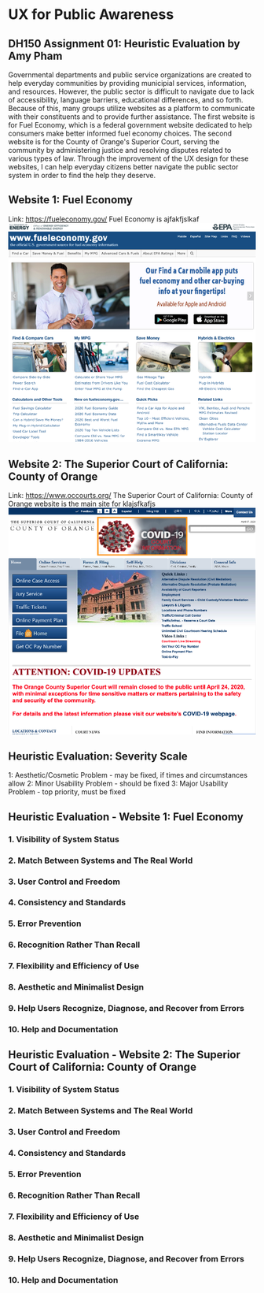 # UX for Public Awareness 
## DH150 Assignment 01: Heuristic Evaluation by Amy Pham 

Governmental departments and public service organizations are created to help everyday communities by providing municipial services, information, and resources. However, the public sector is difficult to navigate due to lack of accessibility, language barriers, educational differences, and so forth. Because of this, many groups utilize websites as a platform to communicate with their constituents and to provide further assistance. The first website is for Fuel Economy, which is a federal government website dedicated to help consumers make better informed fuel economy choices. The second website is for the County of Orange's Superior Court, serving the community by administering justice and resolving disputes related to various types of law. Through the improvement of the UX design for these websites, I can help everyday citizens better navigate the public sector system in order to find the help they deserve. 

## Website 1: Fuel Economy 
Link: https://fueleconomy.gov/
Fuel Economy is ajfakfjslkaf
<img src="./fuel-economy-screenshot.png">

## Website 2: The Superior Court of California: County of Orange 
Link: https://www.occourts.org/
The Superior Court of California: County of Orange website is the main site for klajsfkafjs
<img src="./oc-court-screenshot.png"> 

## Heuristic Evaluation: Severity Scale 
1: Aesthetic/Cosmetic Problem - may be fixed, if times and circumstances allow
2: Minor Usability Problem - should be fixed 
3: Major Usability Problem - top priority, must be fixed 

## Heuristic Evaluation - Website 1: Fuel Economy 
### 1. Visibility of System Status 

### 2. Match Between Systems and The Real World 

### 3. User Control and Freedom 

### 4. Consistency and Standards 

### 5. Error Prevention 

### 6. Recognition Rather Than Recall 

### 7. Flexibility and Efficiency of Use 

### 8. Aesthetic and Minimalist Design 

### 9. Help Users Recognize, Diagnose, and Recover from Errors

### 10. Help and Documentation

## Heuristic Evaluation - Website 2: The Superior Court of California: County of Orange 
### 1. Visibility of System Status 

### 2. Match Between Systems and The Real World 

### 3. User Control and Freedom 

### 4. Consistency and Standards 

### 5. Error Prevention 

### 6. Recognition Rather Than Recall 

### 7. Flexibility and Efficiency of Use 

### 8. Aesthetic and Minimalist Design 

### 9. Help Users Recognize, Diagnose, and Recover from Errors

### 10. Help and Documentation


